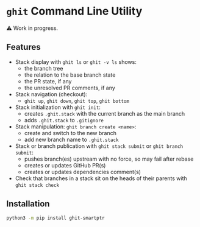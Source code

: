 `ghit` Command Line Utility
===========================

:warning: Work in progress.

Features
--------

* Stack display with `ghit ls` or `ghit -v ls` shows:
  * the branch tree
  * the relation to the base branch state
  * the PR state, if any
  * the unresolved PR comments, if any
* Stack navigation (checkout):
  * `ghit up`, `ghit down`, `ghit top`, `ghit bottom`
* Stack initialization with `ghit init`:
  * creates `.ghit.stack` with the current branch as the main branch
  * adds `.ghit.stack` to `.gitignore`
* Stack manipulation: `ghit branch create <name>`:
  * create and switch to the new branch
  * add new branch name to `.ghit.stack`
* Stack or branch publication with `ghit stack submit` or `ghit branch submit`:
  * pushes branch(es) upstream with no force, so may fail after rebase
  * creates or updates GitHub PR(s)
  * creates or updates dependencies comment(s)
* Check that branches in a stack sit on the heads of their parents with `ghit stack check`

Installation
------------

```sh
python3 -m pip install ghit-smartptr
```
